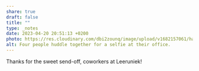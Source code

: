 ```yaml
---
share: true
draft: false
title: ""
type: _notes
date: 2023-04-20 20:51:13 +0200
photo: https://res.cloudinary.com/dbi2zounq/image/upload/v1682157061/haywrgrlddijy5mojpjo.jpg
alt: Four people huddle together for a selfie at their office.
---
```


Thanks for the sweet send-off, coworkers at Leeruniek!
